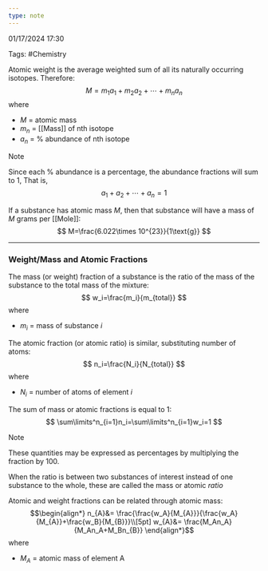 ```yaml
---
type: note
---
```

01/17/2024 17:30

Tags: #Chemistry 

Atomic weight is the average weighted sum of all its naturally occurring isotopes. Therefore:
$$
M=m_1a_1+m_2a_2+\cdots+m_na_n
$$
where 
- $M$ = atomic mass
- $m_n$ = [[Mass]] of nth isotope
- $a_n$ = % abundance of nth isotope

>[!note]
>Since each % abundance is a percentage, the abundance fractions will sum to 1, That is,
>$$
a_{1} + a_{2} + \cdots + a_{n} = 1
$$

If a substance has atomic mass $M$, then that substance will have a mass of $M$ grams per [[Mole]]:
$$
M=\frac{6.022\times 10^{23}}{1\text{g}}
$$

---

### Weight/Mass and Atomic Fractions
The mass (or weight) fraction of a substance is the ratio of the mass of the substance to the total mass of the mixture: 
$$
w_i=\frac{m_i}{m_{total}}
$$
where
- $m_i$ = mass of substance $i$

The atomic fraction (or atomic ratio) is similar, substituting number of atoms:
$$
n_i=\frac{N_i}{N_{total}}
$$
where
- $N_i$ = number of atoms of element $i$

The sum of mass or atomic fractions is equal to 1:
$$
\sum\limits^n_{i=1}n_i=\sum\limits^n_{i=1}w_i=1
$$

>[!note]
>These quantities may be expressed as percentages by multiplying the fraction by 100.
>
>When the ratio is between two substances of interest instead of one substance to the whole, these are called the mass or atomic *ratio*

Atomic and weight fractions can be related through atomic mass:
$$\begin{align*}
n_{A}&= \frac{\frac{w_A}{M_{A}}}{\frac{w_A}{M_{A}}+\frac{w_B}{M_{B}}}\\[5pt]
w_{A}&= \frac{M_An_A}{M_An_A+M_Bn_{B}}
\end{align*}$$
where
- $M_A$ = atomic mass of element A


